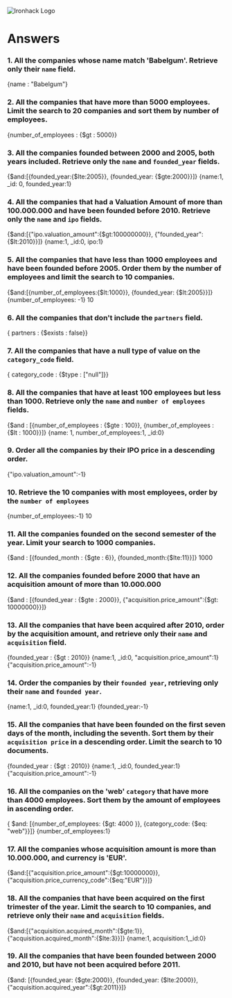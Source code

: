 ![Ironhack Logo](https://i.imgur.com/1QgrNNw.png)

# Answers

### 1. All the companies whose name match 'Babelgum'. Retrieve only their `name` field.

{name :  "Babelgum"}

### 2. All the companies that have more than 5000 employees. Limit the search to 20 companies and sort them by **number of employees**.

{number_of_employees :  {$gt : 5000}}

### 3. All the companies founded between 2000 and 2005, both years included. Retrieve only the `name` and `founded_year` fields.

{$and:[{founded_year:{$lte:2005}}, {founded_year: {$gte:2000}}]}
{name:1, _id: 0, founded_year:1}

### 4. All the companies that had a Valuation Amount of more than 100.000.000 and have been founded before 2010. Retrieve only the `name` and `ipo` fields.

{$and:[{"ipo.valuation_amount":{$gt:100000000}}, {"founded_year": {$lt:2010}}]}
{name:1, _id:0, ipo:1}

### 5. All the companies that have less than 1000 employees and have been founded before 2005. Order them by the number of employees and limit the search to 10 companies.

{$and:[{number_of_employees:{$lt:1000}}, {founded_year: {$lt:2005}}]}
{number_of_employees: -1}
10

### 6. All the companies that don't include the `partners` field.

{	partners : {$exists : false}}

### 7. All the companies that have a null type of value on the `category_code` field.

{	category_code : {$type : ["null"]}}

### 8. All the companies that have at least 100 employees but less than 1000. Retrieve only the `name` and `number of employees` fields.

{$and : [{number_of_employees : {$gte : 100}}, {number_of_employees : {$lt : 1000}}]}
{name: 1, number_of_employees:1, _id:0}

### 9. Order all the companies by their IPO price in a descending order.

{"ipo.valuation_amount":-1}

### 10. Retrieve the 10 companies with most employees, order by the `number of employees`

{number_of_employees:-1}
10

### 11. All the companies founded on the second semester of the year. Limit your search to 1000 companies.

{$and : [{founded_month : {$gte : 6}}, {founded_month:{$lte:11}}]}
1000

### 12. All the companies founded before 2000 that have an acquisition amount of more than 10.000.000

{$and : [{founded_year : {$gte : 2000}}, {"acquisition.price_amount":{$gt: 10000000}}]}

### 13. All the companies that have been acquired after 2010, order by the acquisition amount, and retrieve only their `name` and `acquisition` field.

{founded_year : {$gt : 2010}}
{name:1, _id:0, "acquisition.price_amount":1}
{"acquisition.price_amount":-1}

### 14. Order the companies by their `founded year`, retrieving only their `name` and `founded year`.

{name:1, _id:0, founded_year:1}
{founded_year:-1}

### 15. All the companies that have been founded on the first seven days of the month, including the seventh. Sort them by their `acquisition price` in a descending order. Limit the search to 10 documents.

{founded_year : {$gt : 2010}}
{name:1, _id:0, founded_year:1}
{"acquisition.price_amount":-1}

### 16. All the companies on the 'web' `category` that have more than 4000 employees. Sort them by the amount of employees in ascending order.

{ $and: [{number_of_employees: {$gt: 4000 }}, {category_code: {$eq: "web"}}]}
{number_of_employees:1}

### 17. All the companies whose acquisition amount is more than 10.000.000, and currency is 'EUR'.

{$and:[{"acquisition.price_amount":{$gt:10000000}}, {"acquisition.price_currency_code":{$eq:"EUR"}}]}

### 18. All the companies that have been acquired on the first trimester of the year. Limit the search to 10 companies, and retrieve only their `name` and `acquisition` fields.

{$and:[{"acquisition.acquired_month":{$gte:1}}, {"acquisition.acquired_month":{$lte:3}}]}
{name:1, acquisition:1,_id:0}

### 19. All the companies that have been founded between 2000 and 2010, but have not been acquired before 2011.

{$and: [{founded_year: {$gte:2000}}, {founded_year: {$lte:2000}}, {"acquisition.acquired_year":{$gt:2011}}]}




















